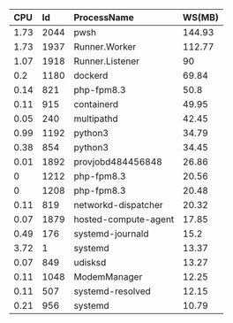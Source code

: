 

|CPU|Id|ProcessName|WS(MB)|
|:--|:--|:--|:--|
|1.73|2044|pwsh|144.93|
|1.73|1937|Runner.Worker|112.77|
|1.07|1918|Runner.Listener|90|
|0.2|1180|dockerd|69.84|
|0.14|821|php-fpm8.3|50.8|
|0.11|915|containerd|49.95|
|0.05|240|multipathd|42.45|
|0.99|1192|python3|34.79|
|0.38|854|python3|34.45|
|0.01|1892|provjobd484456848|26.86|
|0|1212|php-fpm8.3|20.56|
|0|1208|php-fpm8.3|20.48|
|0.11|819|networkd-dispatcher|20.32|
|0.07|1879|hosted-compute-agent|17.85|
|0.49|176|systemd-journald|15.2|
|3.72|1|systemd|13.37|
|0.07|849|udisksd|13.27|
|0.11|1048|ModemManager|12.25|
|0.11|507|systemd-resolved|12.15|
|0.21|956|systemd|10.79|

